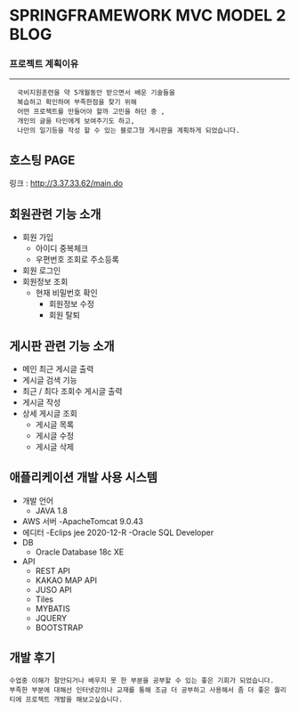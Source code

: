 # SPRINGFRAMEWORK  MVC MODEL 2 BLOG




### 프로젝트 계획이유
-----------------------
```
  국비지원훈련을 약 5개월동안 받으면서 배운 기술들을 
  복습하고 확인하여 부족한점을 찾기 위해  
  어떤 프로젝트를 만들어야 할까 고민을 하던 중 , 
  개인의 글을 타인에게 보여주기도 하고, 
  나만의 일기등을 작성 할 수 있는 블로그형 게시판을 계획하게 되었습니다.
```

## 호스팅 PAGE
링크 : http://3.37.33.62/main.do

## 회원관련 기능 소개
- 회원 가입
  - 아이디 중복체크
  - 우편번호 조회로 주소등록
- 회원 로그인
- 회원정보 조회
  - 현재 비밀번호 확인 
    - 회원정보 수정
    - 회원 탈퇴

## 게시판 관련 기능 소개
- 메인 최근 게시글 출력
- 게시글 검색 기능
- 최근 / 최다 조회수 게시글 출력
- 게시글 작성
- 상세 게시글 조회
  - 게시글 목록
  - 게시글 수정
  - 게시글 삭제

## 애플리케이션 개발 사용 시스템
- 개발 언어
  - JAVA 1.8
- AWS 서버
  -ApacheTomcat 9.0.43
-  에디터
  -Eclips jee 2020-12-R
  -Oracle SQL Developer
- DB
  - Oracle Database 18c XE
- API
  - REST API 
  - KAKAO MAP API
  - JUSO API
  - Tiles
  - MYBATIS
  - JQUERY
  - BOOTSTRAP

## 개발 후기 
```
수업중 이해가 잘안되거나 배우지 못 한 부분을 공부할 수 있는 좋은 기회가 되었습니다. 
부족한 부분에 대해선 인터넷강의나 교재를 통해 조금 더 공부하고 사용해서 좀 더 좋은 퀄리티에 프로젝트 개발을 해보고싶습니다.
```
